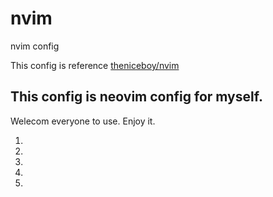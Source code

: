 # nvim
nvim config

This config is reference [theniceboy/nvim](https://github.com/theniceboy/nvim)

## This config is neovim config for myself.
Welecom everyone to use.
Enjoy it.

1.
1.
1.
1.
1.

